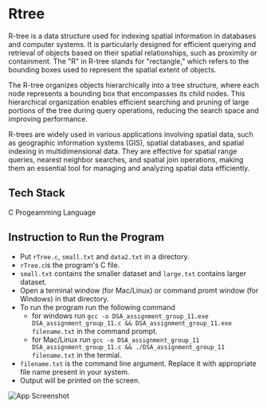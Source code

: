 
# Rtree

R-tree is a data structure used for indexing spatial information in databases and computer systems. It is particularly designed for efficient querying and retrieval of objects based on their spatial relationships, such as proximity or containment. The "R" in R-tree stands for "rectangle," which refers to the bounding boxes used to represent the spatial extent of objects.

The R-tree organizes objects hierarchically into a tree structure, where each node represents a bounding box that encompasses its child nodes. This hierarchical organization enables efficient searching and pruning of large portions of the tree during query operations, reducing the search space and improving performance.

R-trees are widely used in various applications involving spatial data, such as geographic information systems (GIS), spatial databases, and spatial indexing in multidimensional data. They are effective for spatial range queries, nearest neighbor searches, and spatial join operations, making them an essential tool for managing and analyzing spatial data efficiently.




## Tech Stack

C Progeamming Language

## Instruction to Run the Program
- Put `rTree.c`, `small.txt` and `data2.txt` in a directory.
- `rTree.c`is the program's C file.
- `small.txt` contains the smaller dataset and `large.txt` contains larger dataset.
- Open a terminal window (for Mac/Linux) or command promt window (for Windows) in that directory.
- To run the program run the following command 
  -   for windows run `gcc -o DSA_assignment_group_11.exe DSA_assignment_group_11.c && DSA_assignment_group_11.exe filename.txt` in the command prompt.
  -   for Mac/Linux run `gcc -o DSA_assignment_group_11 DSA_assignment_group_11.c && ./DSA_assignment_group_11 filename.txt` in the termial.
-   `filename.txt` is the command line argument. Replace it with appropriate file name present in your system.
- Output will be printed on the screen.


![App Screenshot]([https://via.placeholder.com/468x300?text=App+Screenshot+Here](https://github.com/bhuvan10/rTree/blob/main/img.png))
